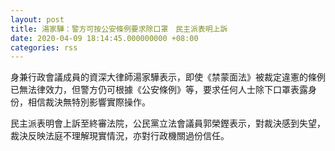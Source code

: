 ```yaml
---
layout: post
title: 湯家驊：警方可按公安條例要求除口罩　民主派表明上訴
date: 2020-04-09 18:14:45.000000000 +08:00
categories: rss
---
```


身兼行政會議成員的資深大律師湯家驊表示，即使《禁蒙面法》被裁定違憲的條例已無法律效力，但警方仍可根據《公安條例》等，要求任何人士除下口罩表露身份，相信裁決無特別影響實際操作。

民主派表明會上訴至終審法院，公民黨立法會議員郭榮鏗表示，對裁決感到失望，裁決反映法庭不理解現實情況，亦對行政機關過份信任。

